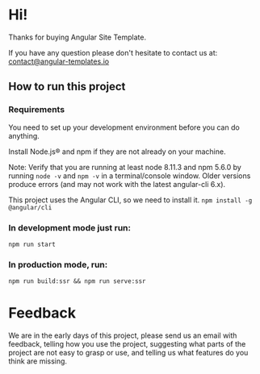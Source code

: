 # Hi!
Thanks for buying Angular Site Template.

If you have any question please don't hesitate to contact us at: contact@angular-templates.io

## How to run this project

### Requirements
You need to set up your development environment before you can do anything.

Install Node.js® and npm if they are not already on your machine.

Note: Verify that you are running at least node 8.11.3 and npm 5.6.0 by running `node -v` and `npm -v` in a terminal/console window. Older versions produce errors (and may not work with the latest angular-cli 6.x).

This project uses the Angular CLI, so we need to install it.
`npm install -g @angular/cli`

### In development mode just run:
`npm run start`

### In production mode, run:
`npm run build:ssr && npm run serve:ssr`

# Feedback
We are in the early days of this project, please send us an email with feedback, telling how you use the project, suggesting what parts of the project are not easy to grasp or use, and telling us what features do you think are missing.
